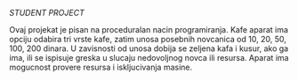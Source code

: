 *STUDENT PROJECT*

Ovaj projekat je pisan na proceduralan nacin programiranja. Kafe aparat ima opciju odabira tri vrste kafe, zatim unosa posebnih novcanica od 10, 20, 50, 100, 200 dinara. U 
zavisnosti od unosa dobija se zeljena kafa i kusur, ako ga ima, ili se ispisuje greska u slucaju nedovoljnog novca ili resursa. Aparat ima mogucnost provere resursa i 
iskljucivanja masine.
